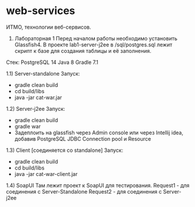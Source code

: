 # web-services
ИТМО, технологии веб-сервисов.

1) Лабораторная 1
Перед началом работы необходимо установить Glassfish4.
В проекте lab1-server-j2ee в /sql/postgres.sql лежит скрипт к базе для создания таблицы и её заполнения.

Стек:
PostgreSQL 14
Java 8
Gradle 7.1

1.1) Server-standalone
Запуск: 
- gradle clean build
- cd build/libs
- java -jar cat-war.jar

1.2) Server-j2ee
Запуск:
- gradle clean build
- gradle war
- Задеплоить на glassfish через Admin console или через Intellij idea, добавив PostgreSQL JDBC Connection pool и Resource

1.3) Client [соединяется со standalone]
Запуск:
- gradle clean build
- cd build/libs
- java -jar cat-war-client.jar

1.4) SoapUI
Там лежит проект к SoapUI для тестирования.
Request1 - для соединения с Server-Standalone
Request2 - для соединения с Server-j2ee
